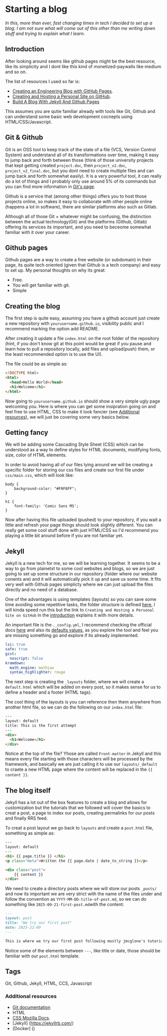 # Starting a blog

_In this, more than ever, fast changing times in tech I decided to set up a blog. I am not sure what will come out of this other than me writing down stuff and trying to explain what I learn._



## Introduction

After looking around seems like github pages might be the best resource, like its simplicity and I dont like this kind of monetized-paywalls like medium and so on.

The list of resources I used so far is:

- [Creating an Engineering Blog with GitHub Pages](https://medium.com/cardano/creating-an-engineering-blog-with-github-pages-4e9bf423c1d0).
- [Creating and Hosting a Personal Site on GitHub](https://jmcglone.com/guides/github-pages/).
- [Build A Blog With Jekyll And Github Pages](https://www.smashingmagazine.com/2014/08/build-blog-jekyll-github-pages/)

This assumes you are qutie familiar already with tools like Git, Github and can understand some basic web development cocnepts using HTML/CSS/Javascript.

## Git & Github

Git is an OSS tool to keep track of the state of a file (VCS, Version Control System) and understand all of its transformations over time, making it easy to jump back and forth between those (think of those university projects that kept getting created `project.doc`, then `project_v2.doc`, `project_v2_final.doc`, but you dont need to create multiple files and can jump back and forth somewhat easily).
It is a very powerful tool, it can really do a lot of things and I probably only use around 5% of its commands but you can find more information in [Git's page](https://git-scm.com/).

Github is a service that (among other things) offers you to host those projects online, so makes it easy to collaborate with other people online (happens a lot in software), there are similar platforms also such as Gitlab.

Although all of those Git + whatever might be confusing, the distinction between the actual technology(Git) and the platforms (Github, Gitlab) offering its services its important, and you need to beceome somewhat familiar with it over your career.


## Github pages

Github pages are a way to create a free website (or subdomain) in their page, its quite tech oriented (given that Github is a tech company) and easy to set up. My personal thoughts on why its great:

- Free.
- You will get familiar with git.
- Simple

## Creating the blog

The first step is quite easy, assuming you have a github account just create a new repository with `yourusername.github.io`, visibility public and I recommend marking the option add README.

After creating it update a file `index.html` on the root folder of the repository (hint, if you don't know git at this point would be great if you pause and learn how to pull a repository locally, add files and upload(push) them, or the least recommended option is to use the UI).

The file could be as simple as:

```html
<!DOCTYPE html>
<html>
  <head>Hello World</head>
  <h1>Welcome</h1>
</html>
```

Now going to `yourusername.github.io` should show a very simple ugly page welcoming you.
Here is where you can get some insipration going on and feel free to use HTML, CSS to make it look fancier (see [Additional resources](#additional-resources)), we will just be covering some very basics below.

## Getting fancy

We will be adding some Cascading Style Sheet (CSS) which can be understood as a way to define styles for HTML documents, modifying fonts, size, color of HTML elements.

In order to avoid having all of our files lying around we will be creating a specific folder for storing our css files and create our first file under `css/main.css`, which will look like:

```ccs
body {
	background-color: "#F0F8FF";
}

h1 {
	font-family: 'Comic Sans MS';
}
```

Now after having this file uploaded (pushed) to your repository, if you wait a little and refresh your page things should look slightly different. You can really get some cool stuff done with just HTML/CSS so I'd recommend you playing a little bit around before if you are not familiar yet.


## Jekyll

Jekyll is a new tech for me, so we will be learning together. 
It seems to be a way to go from plainetxt to some cool websites and blogs, so we are just going to set up some structure in our repository (folder where our website conents are) and it will automatically pick it up and save us some time.
It fits very well with Github pages simplicty where we can just upload the files directly and no need of a database.

One of the advantages is using templates (layouts) so you can save some time avoiding some repetitive tasks, the folder structure is defined [here](https://jekyllrb.com/docs/structure/), I will kinda speed run this but the link to `Creating and Hosting a Personal Site on GitHub` in the [introduction](#introduction) explains it with more details.

An important file is the `._config.yml`, I recommend checking the official docs [here](https://jekyllrb.com/docs/configuration/) and also its [defaults values](https://jekyllrb.com/docs/configuration/default/), as you explore the tool and feel you are missing something go and explore if its already implemented.


```yml
lsi: true
safe: true
gist:
  noscript: false
kramdown:
  math_engine: mathjax
  syntax_highlighter: rouge

```

The next step is creating the `_layouts` folder, where we will create a `default.html` which will be added on every post, so it makes sense for us to define a header and a footer (HTML tags).

The cool thing of the layouts is you can reference then them anywhere from another html file, so we can do the following on our `index.html` file:

```html
---
layout: default
title: This is the first attempt
---
<div>
  <h1>Welcome</h1>
</div>
```
Notice at the top of the file? Yhose are called `Front-matter` in Jekyll and this means every file starting with those characters will be processed by the framework, and basically we are just calling it to use our `layouts/_default` to craete a new HTML page where the content will be replaced in the `{{ content }}`.

## The blog itself

Jekyll has a lot out of the box features to create a blog and allows for customization but the tutorials that we followed will cover the basics to creat a post, a page to index our posts, creating permalinks for our posts and finally RRS feed.

To creat a post layout we go back to `layouts` and create a `post.html` file, something as simple as:


```html
---
layout: default
---
<h1> {{ page.title }} </h1>
<p class="meta">Written the {{ page.date | date_to_string }}</p>

<div class="post">
	{{ content }}
</div>
```

We need to create a directory posts where we will store our posts `_posts/` and now its important we are very strict with the name of the files under and follow the convention as `YYYY-MM-DD-title-of-post.md`, so we can do something like `2025-09-21-first-post.md`with the content:

```markdown
---
layout: post
title: "We try our first post"
date: 2025-21-09
---

This is where we try our first post following mostly jmcglone's tutorial
```

Notice some of the elements between `---`, like title or date, those should be familiar with our `post.html` template.


## Tags

Git, Github, Jekyll, HTML, CCS, Javascript

### Additional resources

- [Git documentation]()
- HTML
- [CSS Mozilla Docs](https://developer.mozilla.org/es/docs/Web/CSS).
- [Jekyll] (https://jekyllrb.com/)
- [Docker] ()
